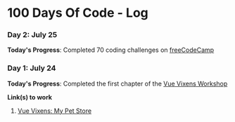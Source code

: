 # 100 Days Of Code - Log

### Day 2: July 25

**Today's Progress**: Completed 70 coding challenges on [freeCodeCamp](https://www.freecodecamp.org/)

### Day 1: July 24

**Today's Progress**: Completed the first chapter of the [Vue Vixens Workshop](https://vuevixens.github.io/docs/workshop/ch1.html)

**Link(s) to work**
1. [Vue Vixens: My Pet Store](https://l7pxxyqxjm.codesandbox.io/)
